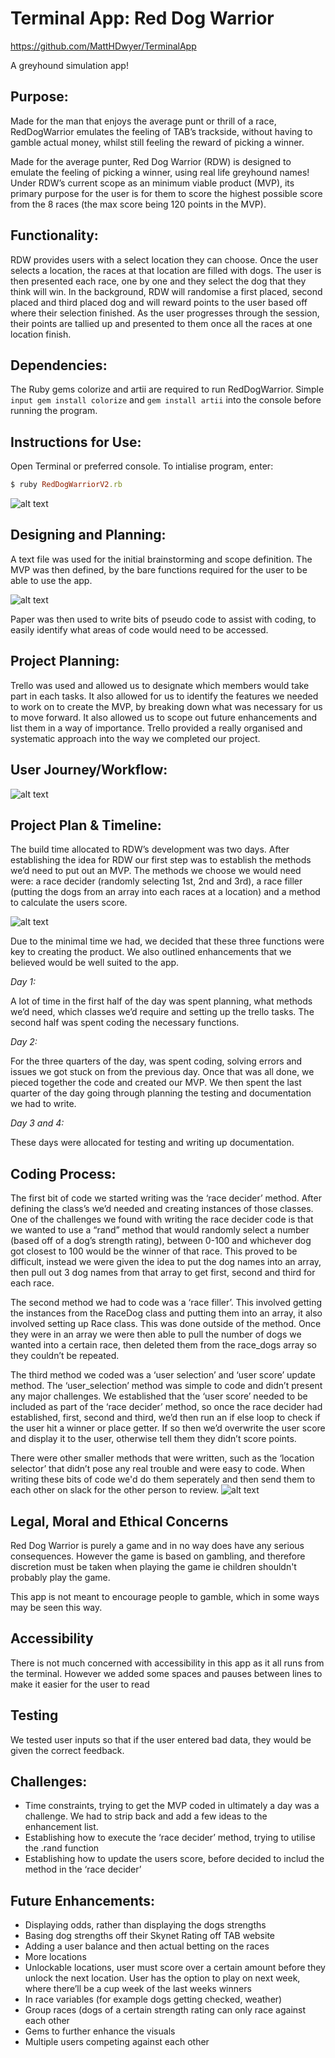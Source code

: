 # Terminal App: Red Dog Warrior

https://github.com/MattHDwyer/TerminalApp

A greyhound simulation app!
## Purpose:
Made for the man that enjoys the average punt or thrill of a race, RedDogWarrior emulates the feeling of TAB’s trackside, without having to gamble actual money, whilst still feeling the reward of picking a winner.

Made for the average punter, Red Dog Warrior (RDW) is designed to emulate the feeling of picking a winner, using real life greyhound names! Under RDW’s current scope as an minimum viable product (MVP), its primary purpose for the user is for them to score the highest possible score from the 8 races (the max score being 120 points in the MVP). 

## Functionality:

RDW provides users with a select location they can choose. Once the user selects a location, the races at that location are filled with dogs. The user is then presented each race, one by one and they select the dog that they think will win. 
In the background, RDW will randomise a first placed, second placed and third placed dog and will reward points to the user based off where their selection finished. 
As the user progresses through the session, their points are tallied up and presented to them once all the races at one location finish. 

## Dependencies: 
The Ruby gems colorize and artii are required to run RedDogWarrior. Simple `input gem install colorize` and `gem install artii` into the console before running the program.

## Instructions for Use:
Open Terminal or preferred console. To intialise program, enter:

``` ruby
$ ruby RedDogWarriorV2.rb
```

![alt text](https://i.imgur.com/BhmexS4.png "User Flow Diagram")

## Designing and Planning:
A text file was used for the initial brainstorming and scope definition. The MVP was then defined, by the bare functions required for the user to be able to use the app. 

![alt text](https://i.imgur.com/612bp5n.png "User Flow Diagram")

Paper was then used to write bits of pseudo code to assist with coding, to easily identify what areas of code would need to be accessed. 

## Project Planning:
Trello was used and allowed us to designate which members would take part in each tasks. It also allowed for us to identify the features we needed to work on to create the MVP, by breaking down what was necessary for us to move forward. It also allowed us to scope out future enhancements and list them in a way of importance. Trello provided a really organised and systematic approach into the way we completed our project. 

## User Journey/Workflow:
![alt text](https://i.imgur.com/3cFG8wr.jpg?1 "User Flow Diagram")

## Project Plan & Timeline:
The build time allocated to RDW’s development was two days. After establishing the idea for RDW our first step was to establish the methods we’d need to put out an MVP. The methods we choose we would need were: a race decider (randomly selecting 1st, 2nd and 3rd), a race filler (putting the dogs from an array into each races at a location) and a method to calculate the users score. 

![alt text](https://i.imgur.com/gWf4pVw.jpg "Planning of our MVP requirements")

Due to the minimal time we had, we decided that these three functions were key to creating the product. We also outlined enhancements that we believed would be well suited to the app. 

*Day 1:*

A lot of time in the first half of the day was spent planning, what methods we’d need, which classes we’d require and setting up the trello tasks. The second half was spent coding the necessary functions.

*Day 2:*

For the three quarters of the day, was spent coding, solving errors and issues we got stuck on from the previous day. Once that was all done, we pieced together the code and created our MVP. We then spent the last quarter of the day going through planning the testing and documentation we had to write.

*Day 3 and 4:*

These days were allocated for testing and writing up documentation. 

## Coding Process: ##

The first bit of code we started writing was the ‘race decider’ method. After defining the class’s we’d needed and creating instances of those classes. One of the challenges we found with writing the race decider code is that we wanted to use a “rand” method that would randomly select a number (based off of a dog’s strength rating), between 0-100 and whichever dog got closest to 100 would be the winner of that race. This proved to be difficult, instead we were given the idea to put the dog names into an array, then pull out 3 dog names from that array to get first, second and third for each race. 

The second method we had to code was a ‘race filler’. This involved getting the instances from the RaceDog class and putting them into an array, it also involved setting up Race class. This was done outside of the method. 
Once they were in an array we were then able to pull the number of dogs we wanted into a certain race, then deleted them from the race_dogs array so they couldn’t be repeated. 

The third method we coded was a ‘user selection’ and ‘user score’ update method. The ‘user_selection’ method was simple to code and didn’t present any major challenges.
We established that the ‘user score’ needed to be included as part of the ‘race decider’ method, so once the race decider had established, first, second and third, we’d then run an if else loop to check if the user hit a winner or place getter. If so then we’d overwrite the user score and display it to the user, otherwise tell them they didn’t score points.

There were other smaller methods that were written, such as the ‘location selector’ that didn’t pose any real trouble and were easy to code. 
When writing these bits of code we'd do them seperately and then send them to each other on slack for the other person to review.
![alt text](https://i.imgur.com/rCgElxB.png "Slack communication example")

## Legal, Moral and Ethical Concerns
 Red Dog Warrior is purely a game and in no way does have any serious consequences. However the game is based on gambling, and therefore discretion must be taken when playing the game ie children shouldn't probably play the game. 
 
 This app is not meant to encourage people to gamble, which in some ways may be seen this way.

 ## Accessibility
 There is not much concerned with accessibility in this app as it all runs from the terminal. However we added some spaces and pauses between lines to make it easier for the user to read

## Testing
We tested user inputs so that if the user entered bad data, they would be given the correct feedback. 

## Challenges: ##
* Time constraints, trying to get the MVP coded in ultimately a day was a challenge. We had to strip back and add a few ideas to the enhancement list. 
* Establishing how to execute the ‘race decider’ method, trying to utilise the .rand function
* Establishing how to update the users score, before decided to includ the method in the ‘race decider’

## Future Enhancements: ##
* Displaying odds, rather than displaying the dogs strengths
* Basing dog strengths off their Skynet Rating off TAB website
* Adding a user balance and then actual betting on the races
* More locations
* Unlockable locations, user must score over a certain amount before they unlock the next location.
User has the option to play on next week, where there’ll be a cup week of the last weeks winners
* In race variables (for example dogs getting checked, weather)
* Group races (dogs of a certain strength rating can only race against each other
* Gems to further enhance the visuals
* Multiple users competing against each other 


